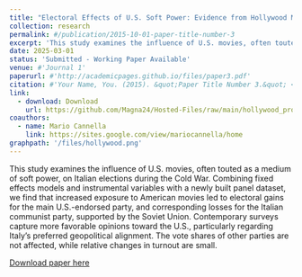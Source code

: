 ```yaml
---
title: "Electoral Effects of U.S. Soft Power: Evidence from Hollywood Movies in Cold War Italy"
collection: research
permalink: #/publication/2015-10-01-paper-title-number-3
excerpt: 'This study examines the influence of U.S. movies, often touted as a medium of soft power, on Italian elections during the Cold War. Combining fixed effects models and instrumental variables with a newly built panel dataset, we find that increased exposure to American movies led to electoral gains for the main U.S.-endorsed party, and corresponding losses for the Italian communist party, supported by the Soviet Union. Contemporary surveys capture more favorable opinions toward the U.S., particularly regarding Italy’s preferred geopolitical alignment. The vote shares of other parties are not affected, while relative changes in turnout are small.'
date: 2025-03-01
status: 'Submitted - Working Paper Available'
venue: #'Journal 1'
paperurl: #'http://academicpages.github.io/files/paper3.pdf'
citation: #'Your Name, You. (2015). &quot;Paper Title Number 3.&quot; <i>Journal 1</i>. 1(3).'
link: 
  - download: Download
    url: https://github.com/Magna24/Hosted-Files/raw/main/hollywood_propaganda_C-M.pdf
coauthors:
  - name: Mario Cannella
    link: https://sites.google.com/view/mariocannella/home
graphpath: '/files/hollywood.png'
---
```

This study examines the influence of U.S. movies, often touted as a medium of soft power, on Italian elections during the Cold War. Combining fixed effects models and instrumental variables with a newly built panel dataset, we find that increased exposure to American movies led to electoral gains for the main U.S.-endorsed party, and corresponding losses for the Italian communist party, supported by the Soviet Union. Contemporary surveys capture more favorable opinions toward the U.S., particularly regarding Italy’s preferred geopolitical alignment. The vote shares of other parties are not affected, while relative changes in turnout are small.

[Download paper here](https://github.com/Magna24/Hosted-Files/raw/main/hollywood_propaganda_C-M.pdf)

